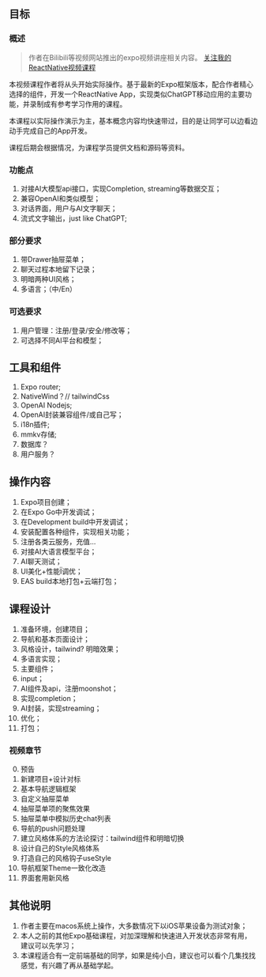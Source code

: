 ## 目标

### 概述

> 作者在Bilibili等视频网站推出的expo视频讲座相关内容。
> [关注我的ReactNative视频课程](https://space.bilibili.com/385534/channel/collectiondetail?sid=2116506)

本视频课程作者将从头开始实际操作。基于最新的Expo框架版本，配合作者精心选择的组件，开发一个ReactNative App，实现类似ChatGPT移动应用的主要功能，并录制成有参考学习作用的课程。

本课程以实际操作演示为主，基本概念内容均快速带过，目的是让同学可以边看边动手完成自己的App开发。

课程后期会根据情况，为课程学员提供文档和源码等资料。
### 功能点

1. 对接AI大模型api接口，实现Completion, streaming等数据交互；
2. 兼容OpenAI和类似模型；
3. 对话界面，用户与AI文字聊天；
4. 流式文字输出，just like ChatGPT;

### 部分要求

1. 带Drawer抽屉菜单；
2. 聊天过程本地留下记录；
3. 明暗两种UI风格；
4. 多语言；（中/En）

### 可选要求

1. 用户管理：注册/登录/安全/修改等；
2. 可选择不同AI平台和模型；
## 工具和组件

1. Expo router;
2. NativeWind？// tailwindCss
3. OpenAI Nodejs;
4. OpenAI封装兼容组件/或自己写；
5.  i18n插件;
6. mmkv存储;
7. 数据库？
8. 用户服务？

## 操作内容

1. Expo项目创建；
2. 在Expo Go中开发调试；
3. 在Development build中开发调试；
4. 安装配置各种组件，实现相关功能；
5. 注册各类云服务，充值...
6. 对接AI大语言模型平台；
7. AI聊天测试；
8. UI美化+性能Ï调优；
9. EAS build本地打包+云端打包；

## 课程设计

1. 准备环境，创建项目；
2. 导航和基本页面设计；
3. 风格设计，tailwind? 明暗效果；
4. 多语言实现；
5. 主要组件；
6. input；
7. AI组件及api，注册moonshot；
8. 实现completion；
9. AI封装，实现streaming；
10. 优化；
11. 打包；

### 视频章节
0. 预告
1. 新建项目+设计对标
2. 基本导航逻辑框架
3. 自定义抽屉菜单
4. 抽屉菜单项的聚焦效果
5. 抽屉菜单中模拟历史chat列表
6. 导航的push问题处理
7. 建立风格体系的方法论探讨：tailwind组件和明暗切换
8. 设计自己的Style风格体系
9. 打造自己的风格钩子useStyle
10. 导航框架Theme一致化改造
11. 界面套用新风格

## 其他说明

1. 作者主要在macos系统上操作，大多数情况下以iOS苹果设备为测试对象；
2. 本人之前的其他Expo基础课程，对加深理解和快速进入开发状态非常有用，建议可以先学习；
3. 本课程适合有一定前端基础的同学，如果是纯小白，建议也可以看个几集找找感觉，有兴趣了再从基础学起。